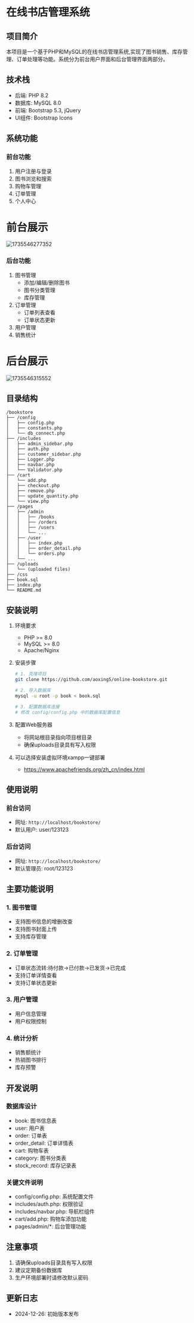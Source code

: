 # 在线书店管理系统

## 项目简介

本项目是一个基于PHP和MySQL的在线书店管理系统,实现了图书销售、库存管理、订单处理等功能。系统分为前台用户界面和后台管理界面两部分。

## 技术栈

- 后端: PHP 8.2
- 数据库: MySQL 8.0
- 前端: Bootstrap 5.3, jQuery
- UI组件: Bootstrap Icons

## 系统功能

### 前台功能

1. 用户注册与登录
2. 图书浏览和搜索
3. 购物车管理
4. 订单管理
5. 个人中心

# 前台展示

   ![1735546277352](image/readme/1735546277352.png) 


### 后台功能

1. 图书管理
   - 添加/编辑/删除图书
   - 图书分类管理
   - 库存管理
2. 订单管理
   - 订单列表查看
   - 订单状态更新
3. 用户管理
4. 销售统计

# 后台展示

   ![1735546315552](image/readme/1735546315552.png)


## 目录结构

```
/bookstore
├── /config
│   ├── config.php
│   ├── constants.php
│   └── db_connect.php
├── /includes
│   ├── admin_sidebar.php
│   ├── auth.php
│   ├── customer_sidebar.php
│   ├── Logger.php
│   ├── navbar.php
│   └── Validator.php
├── /cart
│   └── add.php
│   ├── checkout.php
│   ├── remove.php
│   ├── update_quantity.php
│   └── view.php
├── /pages
│   ├── /admin
│   │   ├── /books
│   │   ├── /orders
│   │   ├── /users
│   │   └── ...
│   ├── /user
│   │   ├── index.php
│   │   ├── order_detail.php
│   │   └── orders.php
│   └── ...
├── /uploads
│   └── (uploaded files)
├── /css
├── book.sql
├── index.php
└── README.md
```

## 安装说明

1. 环境要求

   - PHP >= 8.0
   - MySQL >= 8.0
   - Apache/Nginx
2. 安装步骤

   ```bash
   # 1. 克隆项目
   git clone https://github.com/aoxing5/online-bookstore.git

   # 2. 导入数据库
   mysql -u root -p book < book.sql

   # 3. 配置数据库连接
   # 修改 config/config.php 中的数据库配置信息
   ```
3. 配置Web服务器

   - 将网站根目录指向项目根目录
   - 确保uploads目录具有写入权限
4. 可以选择安装虚拟环境xampp一键部署

   - https://www.apachefriends.org/zh_cn/index.html

## 使用说明

### 前台访问

- 网址: `http://localhost/bookstore/`
- 默认用户: user/123123

### 后台访问

- 网址: `http://localhost/bookstore/`
- 默认管理员: root/123123

## 主要功能说明

### 1. 图书管理

- 支持图书信息的增删改查
- 支持图书封面上传
- 支持库存管理

### 2. 订单管理

- 订单状态流转:待付款->已付款->已发货->已完成
- 支持订单详情查看
- 支持订单状态更新

### 3. 用户管理

- 用户信息管理
- 用户权限控制

### 4. 统计分析

- 销售额统计
- 热销图书排行
- 库存预警

## 开发说明

### 数据库设计

- book: 图书信息表
- user: 用户表
- order: 订单表
- order_detail: 订单详情表
- cart: 购物车表
- category: 图书分类表
- stock_record: 库存记录表

### 关键文件说明

- config/config.php: 系统配置文件
- includes/auth.php: 权限验证
- includes/navbar.php: 导航栏组件
- cart/add.php: 购物车添加功能
- pages/admin/*: 后台管理功能

## 注意事项

1. 请确保uploads目录具有写入权限
2. 建议定期备份数据库
3. 生产环境部署时请修改默认密码

## 更新日志
- 2024-12-26: 初始版本发布
